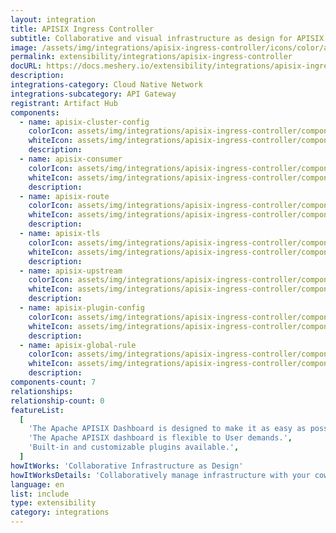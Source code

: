 ```yaml
---
layout: integration
title: APISIX Ingress Controller
subtitle: Collaborative and visual infrastructure as design for APISIX Ingress Controller
image: /assets/img/integrations/apisix-ingress-controller/icons/color/apisix-ingress-controller-color.svg
permalink: extensibility/integrations/apisix-ingress-controller
docURL: https://docs.meshery.io/extensibility/integrations/apisix-ingress-controller
description:
integrations-category: Cloud Native Network
integrations-subcategory: API Gateway
registrant: Artifact Hub
components:
  - name: apisix-cluster-config
    colorIcon: assets/img/integrations/apisix-ingress-controller/components/apisix-cluster-config/icons/color/apisix-cluster-config-color.svg
    whiteIcon: assets/img/integrations/apisix-ingress-controller/components/apisix-cluster-config/icons/white/apisix-cluster-config-white.svg
    description:
  - name: apisix-consumer
    colorIcon: assets/img/integrations/apisix-ingress-controller/components/apisix-consumer/icons/color/apisix-consumer-color.svg
    whiteIcon: assets/img/integrations/apisix-ingress-controller/components/apisix-consumer/icons/white/apisix-consumer-white.svg
    description:
  - name: apisix-route
    colorIcon: assets/img/integrations/apisix-ingress-controller/components/apisix-route/icons/color/apisix-route-color.svg
    whiteIcon: assets/img/integrations/apisix-ingress-controller/components/apisix-route/icons/white/apisix-route-white.svg
    description:
  - name: apisix-tls
    colorIcon: assets/img/integrations/apisix-ingress-controller/components/apisix-tls/icons/color/apisix-tls-color.svg
    whiteIcon: assets/img/integrations/apisix-ingress-controller/components/apisix-tls/icons/white/apisix-tls-white.svg
    description:
  - name: apisix-upstream
    colorIcon: assets/img/integrations/apisix-ingress-controller/components/apisix-upstream/icons/color/apisix-upstream-color.svg
    whiteIcon: assets/img/integrations/apisix-ingress-controller/components/apisix-upstream/icons/white/apisix-upstream-white.svg
    description:
  - name: apisix-plugin-config
    colorIcon: assets/img/integrations/apisix-ingress-controller/components/apisix-plugin-config/icons/color/apisix-plugin-config-color.svg
    whiteIcon: assets/img/integrations/apisix-ingress-controller/components/apisix-plugin-config/icons/white/apisix-plugin-config-white.svg
    description:
  - name: apisix-global-rule
    colorIcon: assets/img/integrations/apisix-ingress-controller/components/apisix-global-rule/icons/color/apisix-global-rule-color.svg
    whiteIcon: assets/img/integrations/apisix-ingress-controller/components/apisix-global-rule/icons/white/apisix-global-rule-white.svg
    description:
components-count: 7
relationships:
relationship-count: 0
featureList:
  [
    'The Apache APISIX Dashboard is designed to make it as easy as possible for users to operate through a frontend interface.',
    'The Apache APISIX dashboard is flexible to User demands.',
    'Built-in and customizable plugins available.',
  ]
howItWorks: 'Collaborative Infrastructure as Design'
howItWorksDetails: 'Collaboratively manage infrastructure with your coworkers synchronously sharing the same designs.'
language: en
list: include
type: extensibility
category: integrations
---
```


